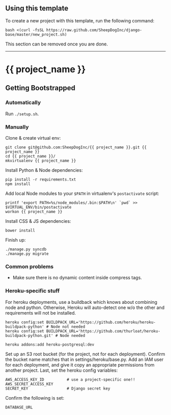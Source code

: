 ## Using this template

To create a new project with this template, run the following command:

    bash <(curl -fsSL https://raw.github.com/SheepDogInc/django-base/master/new_project.sh)

This section can be removed once you are done.

----------------------------------------------------------------------

# {{ project_name }}

## Getting Bootstrapped

### Automatically

Run `./setup.sh`.

### Manually

Clone & create virtual env:

    git clone git@github.com:SheepDogInc/{{ project_name }}.git {{ project_name }}
    cd {{ project_name }}/
    mkvirtualenv {{ project_name }}

Install Python & Node dependencies:

    pip install -r requirements.txt
    npm install

Add local Node modules to your `$PATH` in virtualenv's `postactivate` script:

    printf 'export PATH=%s/node_modules/.bin:$PATH\n' `pwd` >> $VIRTUAL_ENV/bin/postactivate
    workon {{ project_name }}

Install CSS & JS dependencies:

    bower install

Finish up:

    ./manage.py syncdb
    ./manage.py migrate

### Common problems

- Make sure there is no dynamic content inside compress tags.


### Heroku-specific stuff

For heroku deployments, use a buildback which knows about combining node and
python.  Otherwise, Heroku will auto-detect one w/o the other and
requirements will not be installed.

    heroku config:set BUILDPACK_URL='https://github.com/heroku/heroku-buildpack-python' # Node not needed
    heroku config:set BUILDPACK_URL='https://github.com/thurloat/heroku-buildpack-python.git' # Node needed

    heroku addons:add heroku-postgresql:dev

Set up an S3 root bucket (for the project, not for each deployment).
Confirm the bucket name matches that in settings/heroku/base.py.  Add
an IAM user for each deployment, and give it copy an appropriate
permissions from another project.  Last, set the heroku config
variables:

    AWS_ACCESS_KEY_ID          # use a project-specific one!!
    AWS_SECRET_ACCESS_KEY
    SECRET_KEY                 # Django secret key

Confirm the following is set:

    DATABASE_URL
